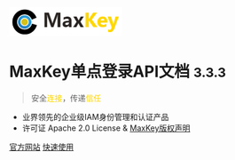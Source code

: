 ![logo](/static/images/logo_maxkey.png)

# MaxKey单点登录API文档 <small>3.3.3</small>

> 安全<span style="color: #FFD700;">连接</span>，传递<span style="color: #FFD700;">信任</span>

- 业界领先的企业级IAM身份管理和认证产品
- 许可证 Apache 2.0 License & [MaxKey版权声明](https://www.maxkey.top/zh/about/licenses.html)

[官方网站](https://www.maxkey.top/)
[快速使用](https://www.maxkey.top/zh/conf/tutorial.html)